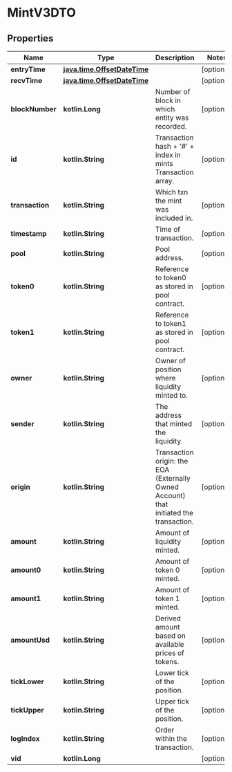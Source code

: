 
# MintV3DTO

## Properties
Name | Type | Description | Notes
------------ | ------------- | ------------- | -------------
**entryTime** | [**java.time.OffsetDateTime**](java.time.OffsetDateTime.md) |  |  [optional]
**recvTime** | [**java.time.OffsetDateTime**](java.time.OffsetDateTime.md) |  |  [optional]
**blockNumber** | **kotlin.Long** | Number of block in which entity was recorded. |  [optional]
**id** | **kotlin.String** | Transaction hash + &#39;#&#39; + index in mints Transaction array. |  [optional]
**transaction** | **kotlin.String** | Which txn the mint was included in. |  [optional]
**timestamp** | **kotlin.String** | Time of transaction. |  [optional]
**pool** | **kotlin.String** | Pool address. |  [optional]
**token0** | **kotlin.String** | Reference to token0 as stored in pool contract. |  [optional]
**token1** | **kotlin.String** | Reference to token1 as stored in pool contract. |  [optional]
**owner** | **kotlin.String** | Owner of position where liquidity minted to. |  [optional]
**sender** | **kotlin.String** | The address that minted the liquidity. |  [optional]
**origin** | **kotlin.String** | Transaction origin: the EOA (Externally Owned Account) that initiated the transaction. |  [optional]
**amount** | **kotlin.String** | Amount of liquidity minted. |  [optional]
**amount0** | **kotlin.String** | Amount of token 0 minted. |  [optional]
**amount1** | **kotlin.String** | Amount of token 1 minted. |  [optional]
**amountUsd** | **kotlin.String** | Derived amount based on available prices of tokens. |  [optional]
**tickLower** | **kotlin.String** | Lower tick of the position. |  [optional]
**tickUpper** | **kotlin.String** | Upper tick of the position. |  [optional]
**logIndex** | **kotlin.String** | Order within the transaction. |  [optional]
**vid** | **kotlin.Long** |  |  [optional]



